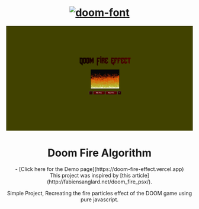 


<h1 align="center" >
  <a href="https://fontmeme.com/doom-font/"><img src="https://fontmeme.com/permalink/211015/70899727f7c97240063c5f4d37356491.png" alt="doom-font" border="0" left="60"    ></a></h1>

<p align="center">
  <a href="https://doom-fire-effect.vercel.app">
    <img src=".github/Doomfire.gif" width="800">
  </a>
</p>

<h1 align="center"> Doom Fire Algorithm</h1>
  <div align="center">
- [Click here for the Demo page](https://doom-fire-effect.vercel.app)<br>
  This project was inspired by [this article](http://fabiensanglard.net/doom_fire_psx/).
</div>
  <p align="center">Simple Project, Recreating the fire particles effect of the DOOM game using pure javascript.</p>

